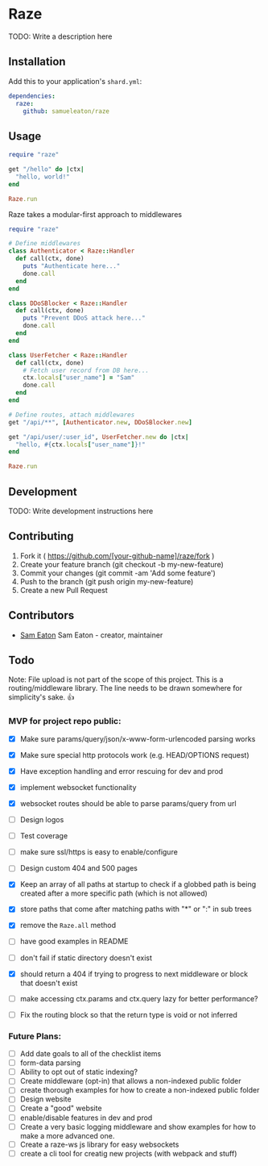 # Raze

TODO: Write a description here

## Installation

Add this to your application's `shard.yml`:

```yaml
dependencies:
  raze:
    github: samueleaton/raze
```

## Usage

```ruby
require "raze"

get "/hello" do |ctx|
  "hello, world!"
end

Raze.run
```


Raze takes a modular-first approach to middlewares

```ruby
require "raze"

# Define middlewares
class Authenticator < Raze::Handler
  def call(ctx, done)
    puts "Authenticate here..."
    done.call
  end
end

class DDoSBlocker < Raze::Handler
  def call(ctx, done)
    puts "Prevent DDoS attack here..."
    done.call
  end
end

class UserFetcher < Raze::Handler
  def call(ctx, done)
    # Fetch user record from DB here...
    ctx.locals["user_name"] = "Sam"
    done.call
  end
end

# Define routes, attach middlewares
get "/api/**", [Authenticator.new, DDoSBlocker.new]

get "/api/user/:user_id", UserFetcher.new do |ctx|
  "hello, #{ctx.locals["user_name"]}!"
end

Raze.run
```


## Development

TODO: Write development instructions here

## Contributing

1. Fork it ( https://github.com/[your-github-name]/raze/fork )
2. Create your feature branch (git checkout -b my-new-feature)
3. Commit your changes (git commit -am 'Add some feature')
4. Push to the branch (git push origin my-new-feature)
5. Create a new Pull Request

## Contributors

- [Sam Eaton](https://github.com/samueleaton) Sam Eaton - creator, maintainer

## Todo

Note: File upload is not part of the scope of this project. This is a routing/middleware library. The line needs to be drawn somewhere for simplicity's sake. 👍

### MVP for project repo public:

- [x] Make sure params/query/json/x-www-form-urlencoded parsing works
- [x] Make sure special http protocols work (e.g. HEAD/OPTIONS request)
- [x] Have exception handling and error rescuing for dev and prod
- [x] implement websocket functionality
- [x] websocket routes should be able to parse params/query from url
- [ ] Design logos
- [ ] Test coverage
- [ ] make sure ssl/https is easy to enable/configure
- [ ] Design custom 404 and 500 pages
- [x] Keep an array of all paths at startup to check if a globbed path is being created after a more specific path (which is not allowed)
- [x] store paths that come after matching paths with "*" or ":" in sub trees
- [x] remove the `Raze.all` method
- [ ] have good examples in README
- [ ] don't fail if static directory doesn't exist
- [x] should return a 404 if trying to progress to next middleware or block that doesn't exist
- [ ] make accessing ctx.params and ctx.query lazy for better performance?
- [ ] Fix the routing block so that the return type is void or not inferred


### Future Plans:

- [ ] Add date goals to all of the checklist items
- [ ] form-data parsing
- [ ] Ability to opt out of static indexing?
- [ ] Create middleware (opt-in) that allows a non-indexed public folder
- [ ] create thorough examples for how to create a non-indexed public folder
- [ ] Design website
- [ ] Create a "good" website
- [ ] enable/disable features in dev and prod
- [ ] Create a very basic logging middleware and show examples for how to make a more advanced one.
- [ ] Create a raze-ws js library for easy websockets
- [ ] create a cli tool for creatig new projects (with webpack and stuff)
